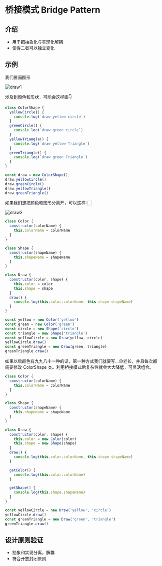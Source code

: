 # 桥接模式 Bridge Pattern

## 介绍

- 用于把抽象化与实现化解耦
- 使得二者可以独立变化

## 示例

我们要画图形

![draw1](https://fxpby.oss-cn-beijing.aliyuncs.com/blogImg/design-pattern/bridge-pattern/bridge01.png)

涉及到颜色和形状，可能会这样画👇

```js
class ColorShape {
  yellowCircle() {
    console.log(`draw yellow circle`)
  }
  greenCircle() {
    console.log(`draw green circle`)
  }
  yellowTriangle() {
    console.log(`draw yellow Triangle`)
  }
  greenTriangle() {
    console.log(`draw green Triangle`)
  }
}

const draw = new ColorShape();
draw.yellowCircle()
draw.greenCircle()
draw.yellowTriangle()
draw.greenTriangle()
```

如果我们想把颜色和图形分离开，可以这样👇🏻

![draw2](https://fxpby.oss-cn-beijing.aliyuncs.com/blogImg/design-pattern/bridge-pattern/bridge02.png)

```js
class Color {
  constructor(colorName) {
    this.colorName = colorName
  }
}

class Shape {
  constructor(shapeName) {
    this.shapeName = shapeName
  }
}

class Draw {
  constructor(color, shape) {
    this.color = color
    this.shape = shape
  }
  draw() {
    console.log(this.color.colorName, this.shape.shapeName)
  }
}

const yellow = new Color('yellow')
const green = new Color('green')
const circle = new Shape('circle')
const triangle = new Shape('triangle')
const yellowCircle = new Draw(yellow, circle)
yellowCircle.draw()
const greenTriangle = new Draw(green, triangle)
greenTriangle.draw()
```

如果以后颜色有九九八十一种的话，第一种方式我们就要写...😥老长，并且每次都需要修改 ColorShape 类。利用桥接模式后复杂性就会大大降低，可灵活组合。

```js
class Color {
  constructor(colorName) {
    this.colorName = colorName
  }
}

class Shape {
  constructor(shapeName) {
    this.shapeName = shapeName
  }
}

class Draw {
  constructor(color, shape) {
    this.color = new Color(color)
    this.shape = new Shape(shape)
  }
  draw() {
    console.log(this.color.colorName, this.shape.shapeName)
  }

  getColor() {
    console.log(this.color.colorName)
  }

  getShape() {
    console.log(this.shape.shapeName)
  }
}

const yellowCircle = new Draw('yellow', 'circle')
yellowCircle.draw()
const greenTriangle = new Draw('green', 'triangle')
greenTriangle.draw()
```

## 设计原则验证

- 抽象和实现分离，解耦
- 符合开放封闭原则
